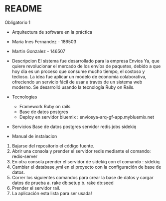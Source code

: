 # README

Obligatorio 1
* Arquitectura de software en la práctica
* Maria Ines Fernandez - 186503
* Martin Gonzalez -  146507


* Descripcion
El sistema fue desarrollado para la empresa Envios Ya, que quiere revolucionar el mercado de los envíos de paquetes, debido a que hoy dia es un proceso que consume mucho tiempo, el costoso y tedioso. La idea fue aplicar un modelo de economía colaborativa, ofreciendo un servicio fácil de usar a través de un sistema web moderno. Se desarrolló usando la tecnología Ruby on Rails.

* Tecnologias
  - Framework Ruby on rails
  - Base de datos postgres
  - Deploy en servidor bluemix : enviosya-arq-gf-app.mybluemix.net

* Servicios 
  Base de datos postgres
  servidor redis
  jobs sidekiq

* Manual de instalacion 

1.	Bajarse del repositorio el código fuente.
2.	Abrir una consola y prender el servidor redis mediante el comando: redis-server
3.	En otra consola prender el servidor de sidekiq con el comando : sidekiq
4.	Cambiar el database.yml en el proyecto con la configuración de base de datos.
5.	Correr los siguientes comandos para crear la base de datos y cargar datos de prueba
a.	rake db:setup
b.	rake db:seed
6.	Prender el servidor rail.
7.	La aplicación esta lista para ser usada!
